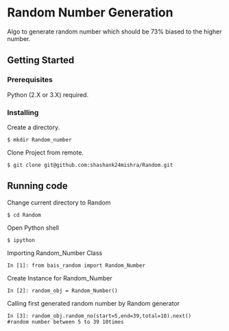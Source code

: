 # Random Number Generation
Algo to generate random number which should be 73% biased to the higher number.

## Getting Started
### Prerequisites
Python (2.X or 3.X) required.

### Installing 
Create a directory.
```
$ mkdir Random_number
```
Clone Project from remote.
```
$ git clone git@github.com:shashank24mishra/Random.git
```

## Running code
Change current directory to Random 
```
$ cd Random
```
Open Python shell
```
$ ipython
```
Importing Random_Number Class
```
In [1]: from bais_random import Random_Number
```
Create Instance for Random_Number
```
In [2]: random_obj = Random_Number()
```
Calling first generated random number by Random generator
```
In [3]: random_obj.random_no(start=5,end=39,total=10).next()    #random number between 5 to 39 10times
```
